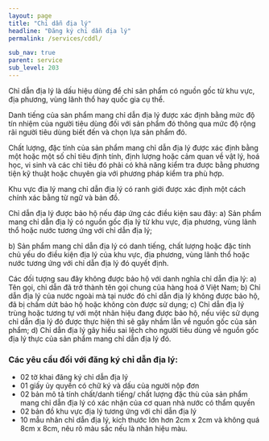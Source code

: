 ```yaml
---
layout: page
title: "Chỉ dẫn địa lý"
headline: "Đăng ký chỉ dẫn địa lý"
permalink: /services/cddl/

sub_nav: true
parent: service
sub_level: 203
---
```


Chỉ dẫn địa lý là dấu hiệu dùng để chỉ sản phẩm có nguồn gốc từ khu vực, địa phương, vùng lãnh thổ hay quốc gia cụ thể.

Danh tiếng của sản phẩm mang chỉ dẫn địa lý được xác định bằng mức độ tín nhiệm của người tiêu dùng đối với sản phẩm đó thông qua mức độ rộng rãi người tiêu dùng biết đến và chọn lựa sản phẩm đó.

Chất lượng, đặc tính của sản phẩm mang chỉ dẫn địa lý được xác định bằng một hoặc một số chỉ tiêu định tính, định lượng hoặc cảm quan về vật lý, hoá học, vi sinh và các chỉ tiêu đó phải có khả năng kiểm tra được bằng phương tiện kỹ thuật hoặc chuyên gia với phương pháp kiểm tra phù hợp.

Khu vực địa lý mang chỉ dẫn địa lý có ranh giới được xác định một cách chính xác bằng từ ngữ và bản đồ.

Chỉ dẫn địa lý được bảo hộ nếu đáp ứng các điều kiện sau đây:
a) Sản phẩm mang chỉ dẫn địa lý có nguồn gốc địa lý từ khu vực, địa phương, vùng lãnh thổ hoặc nước tương ứng với chỉ dẫn địa lý;

b) Sản phẩm mang chỉ dẫn địa lý có danh tiếng, chất lượng hoặc đặc tính chủ yếu do điều kiện địa lý của khu vực, địa phương, vùng lãnh thổ hoặc nước tương ứng với chỉ dẫn địa lý đó quyết định.

Các đối tượng sau đây không được bảo hộ với danh nghĩa chỉ dẫn địa lý:
a) Tên gọi, chỉ dẫn đã trở thành tên gọi chung của hàng hoá ở Việt Nam;
b) Chỉ dẫn địa lý của nước ngoài mà tại nước đó chỉ dẫn địa lý không được bảo hộ, đã bị chấm dứt bảo hộ hoặc không còn được sử dụng;
c) Chỉ dẫn địa lý trùng hoặc tương tự với một nhãn hiệu đang được bảo hộ, nếu việc sử dụng chỉ dẫn địa lý đó được thực hiện thì sẽ gây nhầm lẫn về nguồn gốc của sản phẩm;
d) Chỉ dẫn địa lý gây hiểu sai lệch cho người tiêu dùng về nguồn gốc địa lý thực của sản phẩm mang chỉ dẫn địa lý đó.

### Các yêu cầu đối với đăng ký chỉ dẫn địa lý:

- 02 tờ khai đăng ký chỉ dẫn địa lý
- 01 giấy ủy quyền có chữ ký và dấu của người nộp đơn
- 02 bản mô tả tính chất/danh tiếng/ chất lượng đặc thù của sản phẩm mang chỉ dẫn địa lý có xác nhận của cơ quan nhà nước có thẩm quyền
- 02 bản đồ khu vực địa lý tương ứng với chỉ dẫn địa lý
- 10 mẫu nhãn chỉ dẫn địa lý, kích thước lớn hơn 2cm x 2cm và không quá 8cm x 8cm, nêu rõ màu sắc nếu là nhãn hiệu màu.

